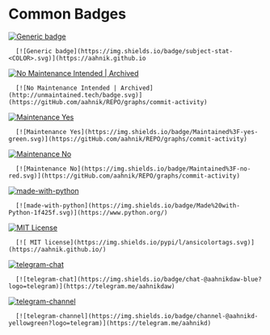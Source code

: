 # Common Badges

[![Generic badge](https://img.shields.io/badge/subject-stat-<COLOR>.svg)](https://aahnik.github.io/)

      [![Generic badge](https://img.shields.io/badge/subject-stat-<COLOR>.svg)](https://aahnik.github.io

[![No Maintenance Intended | Archived](https://unmaintained.tech/badge.svg)](https://gitHub.com/aahnik/REPO/graphs/commit-activity)

      [![No Maintenance Intended | Archived](http://unmaintained.tech/badge.svg)](https://gitHub.com/aahnik/REPO/graphs/commit-activity)

[![Maintenance Yes](https://img.shields.io/badge/Maintained%3F-yes-green.svg)](https://gitHub.com/aahnik/REPO/graphs/commit-activity)

      [![Maintenance Yes](https://img.shields.io/badge/Maintained%3F-yes-green.svg)](https://gitHub.com/aahnik/REPO/graphs/commit-activity)

[![Maintenance No](https://img.shields.io/badge/Maintained%3F-no-red.svg)](https://gitHub.com/aahnik/REPO/graphs/commit-activity)

      [![Maintenance No](https://img.shields.io/badge/Maintained%3F-no-red.svg)](https://gitHub.com/aahnik/REPO/graphs/commit-activity)

[![made-with-python](https://img.shields.io/badge/Made%20with-Python-1f425f.svg)](https://www.python.org/)

      [![made-with-python](https://img.shields.io/badge/Made%20with-Python-1f425f.svg)](https://www.python.org/)

[![MIT License](https://img.shields.io/pypi/l/ansicolortags.svg)](https://aahnik.github.io/)

      [![ MIT license](https://img.shields.io/pypi/l/ansicolortags.svg)](https://aahnik.github.io/)

[![telegram-chat](https://img.shields.io/badge/chat-@aahnikdaw-blue?logo=telegram)](https://telegram.me/aahnikdaw)

      [![telegram-chat](https://img.shields.io/badge/chat-@aahnikdaw-blue?logo=telegram)](https://telegram.me/aahnikdaw)

[![telegram-channel](https://img.shields.io/badge/channel-@aahnikd-yellowgreen?logo=telegram)](https://telegram.me/aahnikd)

      [![telegram-channel](https://img.shields.io/badge/channel-@aahnikd-yellowgreen?logo=telegram)](https://telegram.me/aahnikd)
